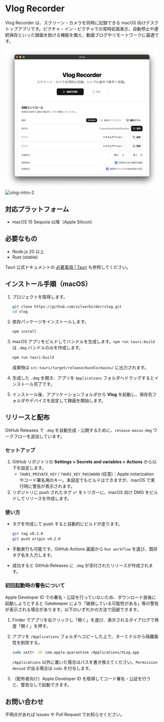 # Vlog Recorder

Vlog Recorder は、スクリーン・カメラを同時に記録できる macOS 向けデスクトップアプリです。ピクチャ・イン・ピクチャでの常時前面表示、自動停止や連続保存といった録画を助ける機能を備え、動画ブログやリモートワークに最適です。

![vlog-intro-1](./assets/vlog-intro-1.png)
![vlog-intro-2](./assets/vlog-intro-2.png)

## 対応プラットフォーム

- macOS 15 Sequoia 以降（Apple Silicon)

## 必要なもの

- Node.js 20 以上
- Rust (stable)

Tauri 公式ドキュメントの [必要事項 | Tauri](https://v2.tauri.app/ja/start/prerequisites/) も参照してください。

## インストール手順（macOS）

1. プロジェクトを取得します。

   ```bash
   git clone https://github.com/silverbirder/vlog.git
   cd vlog
   ```

2. 依存パッケージをインストールします。

   ```bash
   npm install
   ```

3. macOS アプリをビルドしてバンドルを生成します。`npm run tauri:build` は `.dmg` バンドルのみを作成します。

   ```bash
   npm run tauri:build
   ```

   成果物は `src-tauri/target/release/bundle/macos/` に出力されます。

4. 生成した `.dmg` を開き、アプリを `Applications` フォルダへドラッグするとインストール完了です。

5. インストール後、アプリケーションフォルダから **Vlog** を起動し、保存先フォルダやデバイスを設定して録画を開始します。

## リリースと配布

GitHub Releases で `.dmg` を自動生成・公開するために、`release-macos-dmg` ワークフローを追加しています。

### セットアップ

1. GitHub リポジトリの **Settings > Secrets and variables > Actions** から以下を設定します。
    - `TAURI_PRIVATE_KEY` / `TAURI_KEY_PASSWORD` (任意)：Apple notarization やコード署名用のキー。未設定でもビルドはできますが、macOS で実行時に警告が表示されます。
2. リポジトリに push されたタグ `v*` をトリガーに、macOS 向け DMG をビルドしてリリースを作成します。

### 使い方

- タグを作成して push すると自動的にビルドが走ります。

   ```bash
   git tag v0.2.0
   git push origin v0.2.0
   ```

- 手動実行も可能です。GitHub Actions 画面から `Run workflow` を選び、既存タグ名を入力します。
- 成功すると GitHub Releases に `.dmg` が添付されたリリースが作成されます。

### 初回起動時の警告について

Apple Developer ID での署名・公証を行っていないため、ダウンロード直後に起動しようとすると Gatekeeper により「破損している可能性がある」等の警告が表示される場合があります。以下のいずれかの方法で回避できます。

1. Finder でアプリを右クリックし「開く」を選び、表示されるダイアログで再度「開く」を押す。
2. アプリを `/Applications` フォルダへコピーした上で、ターミナルから隔離属性を削除する。

   ```bash
   sudo xattr -dr com.apple.quarantine /Applications/VLog.app
   ```

   `/Applications` 以外に置いた場合はパスを書き換えてください。`Permission denied` が出る場合は `sudo` を付与します。

3. （配布者向け）Apple Developer ID を取得してコード署名・公証を行うと、警告なしで起動できます。

## お問い合わせ

不明点があれば Issues や Pull Request でお知らせください。
